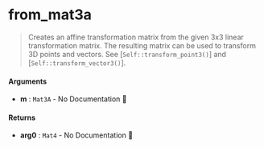 # from\_mat3a

>  Creates an affine transformation matrix from the given 3x3 linear transformation
>  matrix.
>  The resulting matrix can be used to transform 3D points and vectors. See
>  [`Self::transform_point3()`] and [`Self::transform_vector3()`].

#### Arguments

- **m** : `Mat3A` \- No Documentation 🚧

#### Returns

- **arg0** : `Mat4` \- No Documentation 🚧